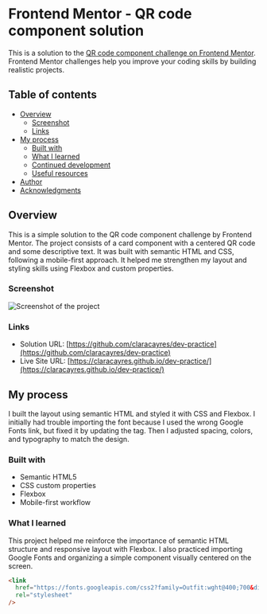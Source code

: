 # Frontend Mentor - QR code component solution

This is a solution to the [QR code component challenge on Frontend Mentor](https://www.frontendmentor.io/challenges/qr-code-component-iux_sIO_H). Frontend Mentor challenges help you improve your coding skills by building realistic projects.

## Table of contents

- [Overview](#overview)
  - [Screenshot](#screenshot)
  - [Links](#links)
- [My process](#my-process)
  - [Built with](#built-with)
  - [What I learned](#what-i-learned)
  - [Continued development](#continued-development)
  - [Useful resources](#useful-resources)
- [Author](#author)
- [Acknowledgments](#acknowledgments)

## Overview

This is a simple solution to the QR code component challenge by Frontend Mentor. The project consists of a card component with a centered QR code and some descriptive text. It was built with semantic HTML and CSS, following a mobile-first approach. It helped me strengthen my layout and styling skills using Flexbox and custom properties.

### Screenshot

![Screenshot of the project](./screenshot.png)

### Links

- Solution URL: [https://github.com/claracayres/dev-practice](https://github.com/claracayres/dev-practice)
- Live Site URL: [https://claracayres.github.io/dev-practice/](https://claracayres.github.io/dev-practice/)

## My process

I built the layout using semantic HTML and styled it with CSS and Flexbox. I initially had trouble importing the font because I used the wrong Google Fonts link, but fixed it by updating the <link> tag. Then I adjusted spacing, colors, and typography to match the design.

### Built with

- Semantic HTML5
- CSS custom properties
- Flexbox
- Mobile-first workflow

### What I learned

This project helped me reinforce the importance of semantic HTML structure and responsive layout with Flexbox. I also practiced importing Google Fonts and organizing a simple component visually centered on the screen.

```html
<link
  href="https://fonts.googleapis.com/css2?family=Outfit:wght@400;700&display=swap"
  rel="stylesheet"
/>
```
